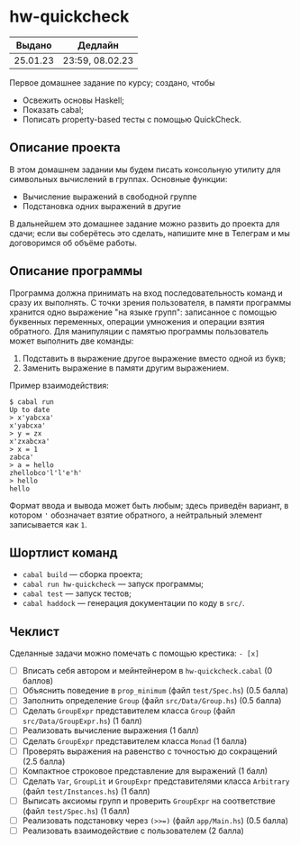 # hw-quickcheck

|  Выдано  |     Дедлайн     |
|:--------:|:---------------:|
| 25.01.23 | 23:59, 08.02.23 |

Первое домашнее задание по курсу; создано, чтобы

* Освежить основы Haskell;
* Показать cabal;
* Пописать property-based тесты с помощью QuickCheck.

## Описание проекта

В этом домашнем задании мы будем писать консольную утилиту для символьных
вычислений в группах. Основные функции:

* Вычисление выражений в свободной группе
* Подстановка одних выражений в другие

В дальнейшем это домашнее задание можно развить до проекта для сдачи; если вы
соберётесь это сделать, напишите мне в Телеграм и мы договоримся об объёме
работы.

## Описание программы

Программа должна принимать на вход последовательность команд и сразу их
выполнять. С точки зрения пользователя, в памяти программы хранится одно
выражение "на языке групп": записанное с помощью буквенных переменных, операции
умножения и операции взятия обратного. Для манипуляции с памятью программы
пользователь может выполнить две команды:

1. Подставить в выражение другое выражение вместо одной из букв;
2. Заменить выражение в памяти другим выражением.

Пример взаимодействия:

```
$ cabal run
Up to date
> x'yabcxa'
x'yabcxa'
> y = zx
x'zxabcxa'
> x = 1
zabca'
> a = hello
zhellobco'l'l'e'h'
> hello
hello
```

Формат ввода и вывода может быть любым; здесь приведён вариант, в котором `'`
обозначает взятие обратного, а нейтральный элемент записывается как `1`.

## Шортлист команд

* `cabal build` &mdash; сборка проекта;
* `cabal run hw-quickcheck` &mdash; запуск программы;
* `cabal test` &mdash; запуск тестов;
* `cabal haddock` &mdash; генерация документации по коду в `src/`.

## Чеклист

Сделанные задачи можно помечать с помощью крестика: `- [x]`

- [ ] Вписать себя автором и мейнтейнером в `hw-quickcheck.cabal` (0 баллов)
- [ ] Объяснить поведение в `prop_minimum` (файл `test/Spec.hs`) (0.5 балла)
- [ ] Заполнить определение `Group` (файл `src/Data/Group.hs`) (0.5 балла)
- [ ] Сделать `GroupExpr` представителем класса `Group`
    (файл `src/Data/GroupExpr.hs`) (1 балл)
- [ ] Реализовать вычисление выражения (1 балл)
- [ ] Сделать `GroupExpr` представителем класса `Monad` (1 балла)
- [ ] Проверять выражения на равенство с точностью до сокращений (2.5 балла)
- [ ] Компактное строковое представление для выражений (1 балл)
- [ ] Сделать `Var`, `GroupLit` и `GroupExpr` представителями класса `Arbitrary`
    (файл `test/Instances.hs`) (1 балл)
- [ ] Выписать аксиомы групп и проверить `GroupExpr` на соответствие
    (файл `test/Spec.hs`) (1 балл)
- [ ] Реализовать подстановку через `(>>=)` (файл `app/Main.hs`) (0.5 балла)
- [ ] Реализовать взаимодействие с пользователем (2 балла)

